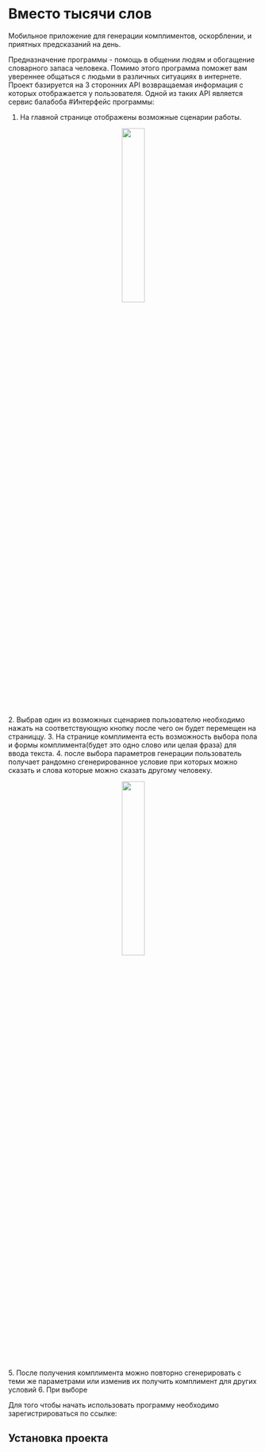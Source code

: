 # Вместо тысячи слов
Мобильное приложение для генерации комплиментов, оскорблении, и приятных предсказаний на день.

Предназначение программы - помощь в общении людям и обогащение словарного запаса человека. 
Помимо этого программа поможет вам увереннее общаться с людьми в различных ситуациях в интернете.
Проект базируется на 3 сторонних API возвращаемая информация с которых отображается у пользователя.
Одной из таких API является сервис балабоба
#Интерфейс программы:
1. На главной странице отображены возможные сценарии работы.
<p align="center">
<img  src="https://s352vla.storage.yandex.net/rdisk/3ccd3ce04ae18d744d36220523923d8a42738dc3d89d7829ce3a661774442da5/63e11b69/h0AA-2PQtDCr_PIZ4oHz3uasJNODA7brKUOCUulkbsMXmF9ZEfuXzaTEPiFNTP-4XvGTck8XZSRbYRyBgx2zSw==?uid=926101198&filename=%D0%B8%D0%B7%D0%BE%D0%B1%D1%80%D0%B0%D0%B6%D0%B5%D0%BD%D0%B8%D0%B5_2023-02-06_141530612.png&disposition=inline&hash=&limit=0&content_type=image%2Fpng&owner_uid=926101198&fsize=33938&hid=9756f85e787922ac04e678954eb804d6&media_type=image&tknv=v2&etag=4b11878dc56107a8cecfcf8586467979&rtoken=tpPWBMZwXJ0I&force_default=yes&ycrid=na-60626fd964fd7a2e3d480f8b9afee015-downloader23e&ts=5f4099c7eec40&s=5a32765543610e70a4e4395f684a85a9dd718fb614e5819eceb601f722d05275&pb=U2FsdGVkX1_vqROmq7F9iODlmeLp2PHBfBVLIl2HjR1rVwutJ0WOYcQerggwudXPiwCWLbzaxAE0D1vpzORTVfXGobfhMhiL70vjbau-GQ4" width="30%">
</p>
2. Выбрав один из возможных сценариев пользователю необходимо нажать на соответствующую кнопку после чего он будет перемещен на страниццу.
3. На странице комплимента есть возможность выбора пола и формы комплимента(будет это одно слово или целая фраза) для ввода текста.
4. после выбора параметров генерации пользователь получает рандомно сгенерированное условие при которых можно сказать и слова которые можно сказать другому человеку.
<p align="center">
<img  src="https://s212vlx.storage.yandex.net/rdisk/b76bb57150479e7af2dd5f1da42b6c1ac0b4f939635dfeccc7aeb5d8e42e01d1/63e11b3f/h0AA-2PQtDCr_PIZ4oHz3lEk81cfqFNyZzgCQSIm6876gbyALOaMsLXP0XXJbiteAwsDDDxM8PtHBkdEKT_9xA==?uid=926101198&filename=%D0%B8%D0%B7%D0%BE%D0%B1%D1%80%D0%B0%D0%B6%D0%B5%D0%BD%D0%B8%D0%B5_2023-02-06_141457427.png&disposition=inline&hash=&limit=0&content_type=image%2Fpng&owner_uid=926101198&fsize=36125&hid=fba381846d280053415f7ddc2aace9ac&media_type=image&tknv=v2&etag=d1a3f4b8fa2cb3647fabcadda97fa66d&rtoken=eCZPD17k8W9b&force_default=yes&ycrid=na-3aa752662aff7d3dd99aa4ac769e967e-downloader23e&ts=5f40999fe0dc0&s=7dee7ac7e725a883913ab2985a4493c652ac7df4ffec88c7c8924b3918cc94ea&pb=U2FsdGVkX1_nhUhXbrKa656TLuC804HOwtxdOLWJ6_Z2UNFxoWYlYU-BnBJ7ZP9OvLr0UM6NDuxFH4AqwXHZuNrwexjI1LVo8cTP_J4-RDE" width="30%">
</p>
5. После получения комплимента можно повторно сгенерировать с теми же параметрами или изменив их получить комплимент для других условий
6. При выборе 


Для того чтобы начать использовать программу необходимо зарегистрироваться по ссылке:
## Установка проекта


